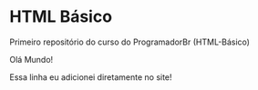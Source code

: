 # HTML Básico 
 Primeiro repositório do curso do ProgramadorBr (HTML-Básico)

 Olá Mundo!
 
 Essa linha eu adicionei diretamente no site!
